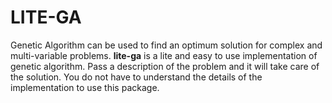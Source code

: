 # LITE-GA
Genetic Algorithm can be used to find an optimum solution for complex and multi-variable problems. **lite-ga** is a lite and easy to use implementation of genetic algorithm. Pass a description of the problem and it will take care of the solution. You do not have to understand the details of the implementation to use this package.
